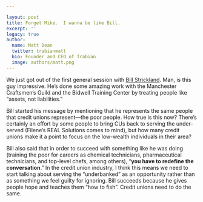 ```yaml
---

layout: post
title: Forget Mike.  I wanna be like Bill.
excerpt: ''
legacy: true
author:
  name: Matt Dean
  twitter: trabianmatt
  bio: Founder and CEO of Trabian
  image: authors/matt.png
---
```


<p>We just got out of the first general session with <a href="http://www.thelavinagency.com/usa/billstrickland.html">Bill Strickland</a>.  Man, is this guy impressive.  He&#8217;s done some amazing work with the Manchester Craftsmen&#8217;s Guild and the Bidwell Training Center by treating people like &#8220;assets, not liabilities.&#8221;</p>
<p>Bill started his message by mentioning that he represents the same people that credit unions represent&#8212;the poor people.  How true is this now?  There&#8217;s certainly an effort by some people to bring CUs back to serving the under-served (Filene&#8217;s <span class="caps">REAL</span> Solutions comes to mind), but how many credit unions make it a point to focus on the low-wealth individuals in their area?</p>
<p>Bill also said that in order to succeed with something like he was doing (training the poor for careers as chemical technicians, pharmaceutical technicians, and top-level chefs, among others), &#8220;<strong>you have to redefine the conversation</strong>.&#8221;  In the credit union industry, I think this means we need to start talking about serving the &#8220;underbanked&#8221; as an opportunity rather than as something we feel guilty for ignoring.  Bill succeeds because he gives people hope and teaches them &#8220;how to fish&#8221;.  Credit unions need to do the same.</p>